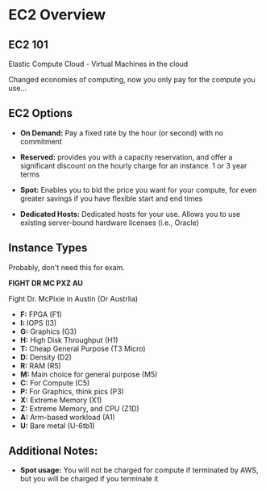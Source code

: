 # EC2 Overview

## EC2 101

Elastic Compute Cloud - Virtual Machines in the cloud

Changed economies of computing, now you only pay for the compute you use...

## EC2 Options

- **On Demand:**  Pay a fixed rate by the hour (or second) with no commitment

- **Reserved:**  provides you with a capacity reservation, and offer a significant discount on the hourly charge for an instance.  1 or 3 year terms

- **Spot:** Enables you to bid the price you want for your compute, for even greater savings if you have flexible start and end times

- **Dedicated Hosts:** Dedicated hosts for your use.  Allows you to use existing server-bound hardware licenses (i.e., Oracle)

## Instance Types

Probably, don't need this for exam.

**FIGHT DR MC PXZ AU**

Fight Dr. McPixie in Austin (Or Austrlia)

- **F:** FPGA (F1)
- **I:** IOPS (I3)
- **G:** Graphics (G3)
- **H:** High Disk Throughput (H1)
- **T:** Cheap General Purpose (T3 Micro)
- **D:** Density (D2)
- **R:** RAM (R5)
- **M:** Main choice for general purpose (M5)
- **C:** For Compute (C5)
- **P:** For Graphics, think pics (P3)
- **X:** Extreme Memory (X1)
- **Z:** Extreme Memory, and CPU (Z1D)
- **A:** Arm-based workload (A1)
- **U:** Bare metal (U-6tb1)

## Additional Notes:

- **Spot usage:** You will not be charged for compute if terminated by AWS, but you will be charged if you terminate it